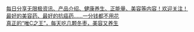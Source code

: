   
[每日分享无限极资讯、产品介绍、健康养生、正能量、美容等内容！欢迎关注！](http://www.dianyue.me/archives/960/dg7l3zobnzir23yz/)  
[最好的美容药、最好的抗癌药……一分钱都不用花](http://www.dianyue.me/archives/348/azswnoh8i56ck8ko/)  
[真正的“唯C之王”，每天吃几颗冬枣，美容又养生](http://www.dianyue.me/archives/621/6vnnhue806pvpdjf/)